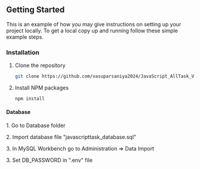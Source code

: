 <!-- GETTING STARTED -->
## Getting Started

This is an example of how you may give instructions on setting up your project locally.
To get a local copy up and running follow these simple example steps.

### Installation

1. Clone the repository
   ```sh
   git clone https://github.com/vasuparsaniya2024/JavaScript_AllTask_VasuParsaniya-24DEV053.git
   ```
2. Install NPM packages
   ```sh
   npm install
   ```

#### Database

<p>1. Go to Database folder</p>
<p>2. Import database file "javascripttask_database.sql"</p>
<p>3. In MySQL Workbench go to Administration => Data Import</p>
<p>3. Set DB_PASSWORD in ".env" file</p>
